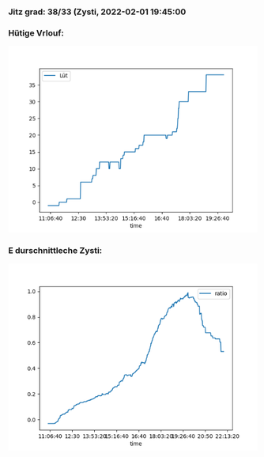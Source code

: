 ### Jitz grad: 38/33 (Zysti, 2022-02-01 19:45:00

### Hütige Vrlouf:
![Graph](Today.png)

### E durschnittleche Zysti:
![Graph](Zysti.png)